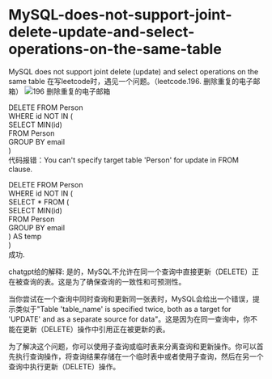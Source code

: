 # MySQL-does-not-support-joint-delete-update-and-select-operations-on-the-same-table
MySQL does not support joint delete (update) and select operations on the same table
在写leetcode时，遇见一个问题。（leetcode.196. 删除重复的电子邮箱）
![196  删除重复的电子邮箱](https://github.com/adcodeday/MySQL-does-not-support-joint-delete-update-and-select-operations-on-the-same-table/assets/130963605/86d00cec-762e-44e7-add7-210f49ec947b)

DELETE FROM Person  
WHERE id NOT IN (  
    SELECT MIN(id)  
    FROM Person  
    GROUP BY email  
)  
代码报错：You can't specify target table 'Person' for update in FROM clause.

DELETE FROM Person  
WHERE id NOT IN (  
    SELECT * FROM (  
        SELECT MIN(id)  
        FROM Person  
        GROUP BY email  
    ) AS temp  
)  
成功.

chatgpt给的解释:
是的，MySQL不允许在同一个查询中直接更新（DELETE）正在被查询的表。这是为了确保查询的一致性和可预测性。

当你尝试在一个查询中同时查询和更新同一张表时，MySQL会给出一个错误，提示类似于"Table 'table_name' is specified twice, both as a target for 'UPDATE' and as a separate source for data"。这是因为在同一查询中，你不能在更新（DELETE）操作中引用正在被更新的表。

为了解决这个问题，你可以使用子查询或临时表来分离查询和更新操作。你可以首先执行查询操作，将查询结果存储在一个临时表中或者使用子查询，然后在另一个查询中执行更新（DELETE）操作。
